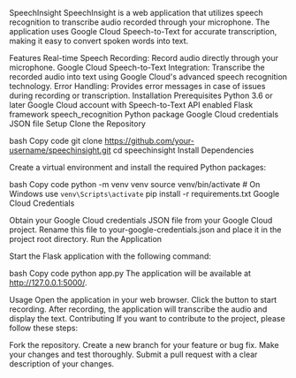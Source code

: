 SpeechInsight
SpeechInsight is a web application that utilizes speech recognition to transcribe audio recorded through your microphone. The application uses Google Cloud Speech-to-Text for accurate transcription, making it easy to convert spoken words into text.

Features
Real-time Speech Recording: Record audio directly through your microphone.
Google Cloud Speech-to-Text Integration: Transcribe the recorded audio into text using Google Cloud's advanced speech recognition technology.
Error Handling: Provides error messages in case of issues during recording or transcription.
Installation
Prerequisites
Python 3.6 or later
Google Cloud account with Speech-to-Text API enabled
Flask framework
speech_recognition Python package
Google Cloud credentials JSON file
Setup
Clone the Repository

bash
Copy code
git clone https://github.com/your-username/speechinsight.git
cd speechinsight
Install Dependencies

Create a virtual environment and install the required Python packages:

bash
Copy code
python -m venv venv
source venv/bin/activate  # On Windows use `venv\Scripts\activate`
pip install -r requirements.txt
Google Cloud Credentials

Obtain your Google Cloud credentials JSON file from your Google Cloud project.
Rename this file to your-google-credentials.json and place it in the project root directory.
Run the Application

Start the Flask application with the following command:

bash
Copy code
python app.py
The application will be available at http://127.0.0.1:5000/.

Usage
Open the application in your web browser.
Click the button to start recording.
After recording, the application will transcribe the audio and display the text.
Contributing
If you want to contribute to the project, please follow these steps:

Fork the repository.
Create a new branch for your feature or bug fix.
Make your changes and test thoroughly.
Submit a pull request with a clear description of your changes.
